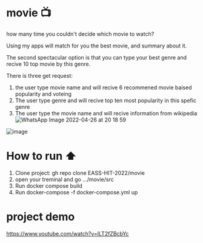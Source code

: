 # movie  📺 

how many time you couldn't decide which movie to watch?

Using my apps will match for you the best movie, and summary about it.

The second spectacular option is that you can type your best genre and recive 10 top movie by this genre.



There is three get request:
1. the user type movie name and will recive 6 recommened movie baised popularity and voteing 
2. The user type genre and will recive top ten most popularity in this spefic genre
3. The user type the movie name and will recive information from wikipedia
![WhatsApp Image 2022-04-26 at 20 18 59](https://user-images.githubusercontent.com/83716607/165385500-21d3bd1b-c280-4e30-aeea-309e7e42c649.jpeg)


![image](https://user-images.githubusercontent.com/83716607/165389207-3f96a6a3-a180-40f2-abfa-3fe2ecc28a59.png)

# How to run ⬆️ 
1. Clone project: gh repo clone EASS-HIT-2022/movie
2. open your treminal and go  .../movie/src
3. Run docker compose build
4. Run docker-compose -f docker-compose.yml up

# project demo
https://www.youtube.com/watch?v=ILT2fZBcbYc


